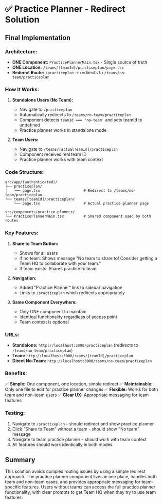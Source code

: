 # ✅ Practice Planner - Redirect Solution

## Final Implementation

### Architecture:
- **ONE Component:** `PracticePlannerMain.tsx` - Single source of truth
- **ONE Location:** `/teams/[teamId]/practiceplan/page.tsx` 
- **Redirect Route:** `/practiceplan` → redirects to `/teams/no-team/practiceplan`

### How It Works:

1. **Standalone Users (No Team):**
   - Navigate to `/practiceplan`
   - Automatically redirects to `/teams/no-team/practiceplan`
   - Component detects `teamId === 'no-team'` and sets teamId to undefined
   - Practice planner works in standalone mode

2. **Team Users:**
   - Navigate to `/teams/[actualTeamId]/practiceplan`
   - Component receives real team ID
   - Practice planner works with team context

### Code Structure:

```
src/app/(authenticated)/
├── practiceplan/
│   └── page.tsx                    # Redirect to /teams/no-team/practiceplan
└── teams/[teamId]/practiceplan/
    └── page.tsx                    # Actual practice planner page

src/components/practice-planner/
└── PracticePlannerMain.tsx         # Shared component used by both routes
```

### Key Features:

1. **Share to Team Button:**
   - Shows for all users
   - If no team: Shows message "No team to share to! Consider getting a Team HQ to collaborate with your team."
   - If team exists: Shares practice to team

2. **Navigation:**
   - Added "Practice Planner" link to sidebar navigation
   - Links to `/practiceplan` which redirects appropriately

3. **Same Component Everywhere:**
   - Only ONE component to maintain
   - Identical functionality regardless of access point
   - Team context is optional

### URLs:

- **Standalone:** `http://localhost:3000/practiceplan` (redirects to `/teams/no-team/practiceplan`)
- **Team:** `http://localhost:3000/teams/[teamId]/practiceplan`
- **Direct No-Team:** `http://localhost:3000/teams/no-team/practiceplan`

### Benefits:

✅ **Simple:** One component, one location, simple redirect
✅ **Maintainable:** Only one file to edit for practice planner changes
✅ **Flexible:** Works for both team and non-team users
✅ **Clear UX:** Appropriate messaging for team features

### Testing:

1. Navigate to `/practiceplan` - should redirect and show practice planner
2. Click "Share to Team" without a team - should show "No team" message
3. Navigate to team practice planner - should work with team context
4. All features should work identically in both modes

## Summary

This solution avoids complex routing issues by using a simple redirect approach. The practice planner component lives in one place, handles both team and non-team cases, and provides appropriate messaging for team-specific features. Users without teams can access the full practice planner functionality, with clear prompts to get Team HQ when they try to use team features.